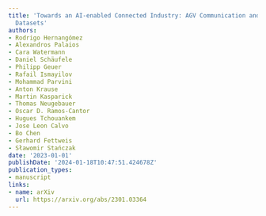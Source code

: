 ```yaml
---
title: 'Towards an AI-enabled Connected Industry: AGV Communication and Sensor Measurement
  Datasets'
authors:
- Rodrigo Hernangómez
- Alexandros Palaios
- Cara Watermann
- Daniel Schäufele
- Philipp Geuer
- Rafail Ismayilov
- Mohammad Parvini
- Anton Krause
- Martin Kasparick
- Thomas Neugebauer
- Oscar D. Ramos-Cantor
- Hugues Tchouankem
- Jose Leon Calvo
- Bo Chen
- Gerhard Fettweis
- Sławomir Stańczak
date: '2023-01-01'
publishDate: '2024-01-18T10:47:51.424678Z'
publication_types:
- manuscript
links:
- name: arXiv
  url: https://arxiv.org/abs/2301.03364
---
```

